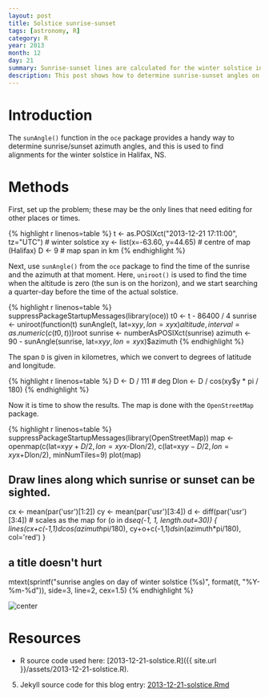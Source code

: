 ```yaml
---
layout: post
title: Solstice sunrise-sunset
tags: [astronomy, R]
category: R
year: 2013
month: 12
day: 21
summary: Sunrise-sunset lines are calculated for the winter solstice in Halifax
description: This post shows how to determine sunrise-sunset angles on the winter solstice in Halifax, NS, Canada.
---
```




# Introduction

The ``sunAngle()`` function in the ``oce`` package provides a handy way to determine sunrise/sunset azimuth angles, and this is used to find alignments for the winter solstice in Halifax, NS.

# Methods

First, set up the problem; these may be the only lines that need editing for other places or times.


{% highlight r linenos=table %}
t <- as.POSIXct("2013-12-21 17:11:00", tz="UTC") # winter solstice
xy <- list(x=-63.60, y=44.65)          # centre of map (Halifax)
D <- 9                                 # map span in km
{% endhighlight %}

Next, use ``sunAngle()`` from the ``oce`` package to find the time of the sunrise and the azimuth at that moment.  Here, ``uniroot()`` is used to find the time when the altitude is zero (the sun is on the horizon), and we start searching a quarter-day before the time of the actual solstice.


{% highlight r linenos=table %}
suppressPackageStartupMessages(library(oce))
t0 <- t - 86400 / 4
sunrise <- uniroot(function(t)
                   sunAngle(t, lat=xy$y, lon=xy$x)$altitude,
                   interval=as.numeric(c(t0, t)))$root
sunrise <- numberAsPOSIXct(sunrise)
azimuth <- 90 - sunAngle(sunrise, lat=xy$y, lon=xy$x)$azimuth
{% endhighlight %}

The span ``D`` is given in kilometres, which we convert to degrees of latitude and longitude.


{% highlight r linenos=table %}
D <- D / 111                           # deg
Dlon <- D / cos(xy$y * pi / 180)
{% endhighlight %}


Now it is time to show the results. The map is done with the ``OpenStreetMap`` package.  

{% highlight r linenos=table %}
suppressPackageStartupMessages(library(OpenStreetMap))
map <- openmap(c(lat=xy$y+D/2, lon=xy$x-Dlon/2),
               c(lat=xy$y-D/2, lon=xy$x+Dlon/2),
               minNumTiles=9)
plot(map)
## Draw lines along which sunrise or sunset can be sighted.
cx <- mean(par('usr')[1:2])
cy <- mean(par('usr')[3:4])
d <- diff(par('usr')[3:4]) # scales as the map
for (o in d*seq(-1, 1, length.out=30)) {
    lines(cx+c(-1,1)*d*cos(azimuth*pi/180),
          cy+o+c(-1,1)*d*sin(azimuth*pi/180), col='red')
}
## a title doesn't hurt
mtext(sprintf("sunrise angles on day of winter solstice (%s)",
              format(t, "%Y-%m-%d")), side=3, line=2, cex=1.5)
{% endhighlight %}

![center](http://dankelley.github.io/figs/2013-12-21-solstice/solstice-1.png) 

# Resources

* R source code used here: [2013-12-21-solstice.R]({{ site.url }}/assets/2013-12-21-solstice.R).

5. Jekyll source code for this blog entry: [2013-12-21-solstice.Rmd](https://raw.github.com/dankelley/dankelley.github.io/master/assets/2013-12-21-solstice.Rmd)

